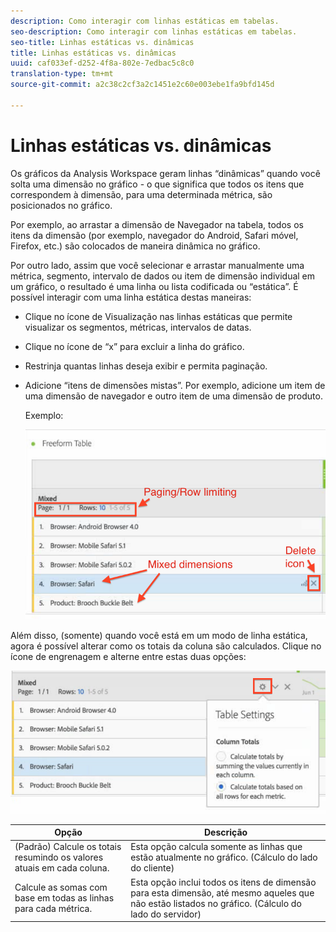 ```yaml
---
description: Como interagir com linhas estáticas em tabelas.
seo-description: Como interagir com linhas estáticas em tabelas.
seo-title: Linhas estáticas vs. dinâmicas
title: Linhas estáticas vs. dinâmicas
uuid: caf033ef-d252-4f8a-802e-7edbac5c8c0
translation-type: tm+mt
source-git-commit: a2c38c2cf3a2c1451e2c60e003ebe1fa9bfd145d

---
```



# Linhas estáticas vs. dinâmicas

Os gráficos da Analysis Workspace geram linhas “dinâmicas” quando você solta uma dimensão no gráfico - o que significa que todos os itens que correspondem à dimensão, para uma determinada métrica, são posicionados no gráfico.

Por exemplo, ao arrastar a dimensão de Navegador na tabela, todos os itens da dimensão (por exemplo, navegador do Android, Safari móvel, Firefox, etc.) são colocados de maneira dinâmica no gráfico.

Por outro lado, assim que você selecionar e arrastar manualmente uma métrica, segmento, intervalo de dados ou item de dimensão individual em um gráfico, o resultado é uma linha ou lista codificada ou “estática”. É possível interagir com uma linha estática destas maneiras:

* Clique no ícone de Visualização nas linhas estáticas que permite visualizar os segmentos, métricas, intervalos de datas.
* Clique no ícone de “x” para excluir a linha do gráfico.
* Restrinja quantas linhas deseja exibir e permita paginação.
* Adicione “itens de dimensões mistas”. Por exemplo, adicione um item de uma dimensão de navegador e outro item de uma dimensão de produto.

   Exemplo:

   ![](assets/static_rows.png)

Além disso, (somente) quando você está em um modo de linha estática, agora é possível alterar como os totais da coluna são calculados. Clique no ícone de engrenagem e alterne entre estas duas opções:

![](assets/column-totals.png)

| Opção | Descrição |
|---|---|
| (Padrão) Calcule os totais resumindo os valores atuais em cada coluna. | Esta opção calcula somente as linhas que estão atualmente no gráfico. (Cálculo do lado do cliente) |
| Calcule as somas com base em todas as linhas para cada métrica. | Esta opção inclui todos os itens de dimensão para esta dimensão, até mesmo aqueles que não estão listados no gráfico. (Cálculo do lado do servidor) |

